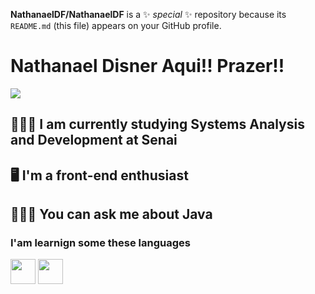 **NathanaelDF/NathanaelDF** is a ✨ _special_ ✨ repository because its `README.md` (this file) appears on your GitHub profile.

# Nathanael Disner Aqui!! Prazer!!

<a href="https://www.linkedin.com/in/nathanael-disner-0794011a1/" target="_blank"><img src="https://img.shields.io/badge/-LinkedIn-%230077B5?style=for-the-badge&logo=linkedin&logoColor=white" target="_blank"></a>   

## 👨🏼‍🎓 I am currently studying Systems Analysis and Development at Senai
## 🖥 I'm a front-end enthusiast
## 🤷🏼‍♂️ You can ask me about Java

### I'am learnign some these languages
<img src="https://cdn.jsdelivr.net/gh/devicons/devicon/icons/java/java-original.svg" width="40" height="40"/> <img src="https://cdn.jsdelivr.net/gh/devicons/devicon/icons/html5/html5-original.svg" width="40" height="40"/>            
            
         
            
          

